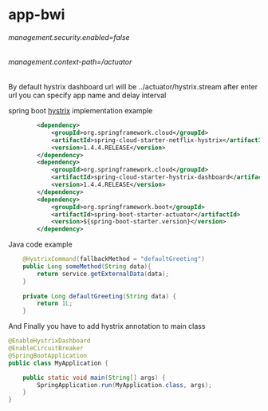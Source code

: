 # app-bwi


###### management.security.enabled=false
###### management.context-path=/actuator


By default hystrix dashboard url will be ../actuator/hystrix.stream 
after enter url you can specify app name and delay interval 

spring boot [hystrix](http://www.baeldung.com/spring-cloud-netflix-hystrix) implementation example 

```xml
		<dependency>
			<groupId>org.springframework.cloud</groupId>
			<artifactId>spring-cloud-starter-netflix-hystrix</artifactId>
			<version>1.4.4.RELEASE</version>
		</dependency>
		<dependency>
			<groupId>org.springframework.cloud</groupId>
			<artifactId>spring-cloud-starter-hystrix-dashboard</artifactId>
			<version>1.4.4.RELEASE</version>
		</dependency>
		<dependency>
			<groupId>org.springframework.boot</groupId>
			<artifactId>spring-boot-starter-actuator</artifactId>
			<version>${spring-boot-starter.version}</version>
		</dependency>
```

Java code example 

```java
    @HystrixCommand(fallbackMethod = "defaultGreeting")
    public Long someMethod(String data){
        return service.getExternalData(data);
    }
    
    private Long defaultGreeting(String data) {
        return 1L;
    }
```
And Finally you have to add hystrix annotation to main class


```java
@EnableHystrixDashboard
@EnableCircuitBreaker
@SpringBootApplication
public class MyApplication {

    public static void main(String[] args) {
        SpringApplication.run(MyApplication.class, args);
    }
}
```
